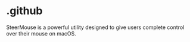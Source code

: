 # .github
SteerMouse is a powerful utility designed to give users complete control over their mouse on macOS.
